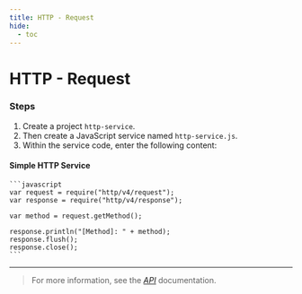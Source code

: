 ```yaml
---
title: HTTP - Request
hide:
  - toc
---
```


# HTTP - Request

### Steps

1. Create a project `http-service`.
2. Then create a JavaScript service named `http-service.js`.
3. Within the service code, enter the following content:

#### Simple HTTP Service

    ```javascript
    var request = require("http/v4/request");
    var response = require("http/v4/response");

    var method = request.getMethod();

    response.println("[Method]: " + method);
    response.flush();
    response.close();
    ```

---

> For more information, see the _[API](https://www.dirigible.io/api/http/request/)_ documentation.
